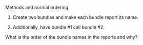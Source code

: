 Methods and normal ordering

1. Create two bundles and make each bundle report its name.

2. Additionally, have bundle #1 call bundle #2.

What is the order of the bundle names in the reports and why?
